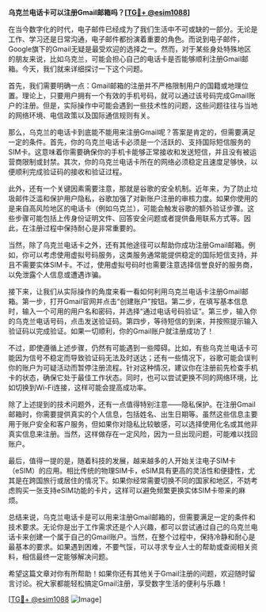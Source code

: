 **乌克兰电话卡可以注册Gmail邮箱吗？[[TG💪+ @esim1088](https://t.me/s/esim1088)]**

在当今数字化的时代，电子邮件已经成为了我们生活中不可或缺的一部分。无论是工作、学习还是日常沟通，电子邮件都扮演着重要的角色。而说到电子邮件，Google旗下的Gmail无疑是最受欢迎的选择之一。然而，对于某些身处特殊地区的朋友来说，比如乌克兰，可能会担心自己的电话卡是否能够顺利注册Gmail邮箱。今天，我们就来详细探讨一下这个问题。

首先，我们需要明确一点：Gmail邮箱的注册并不严格限制用户的国籍或地理位置。理论上，只要用户拥有一个有效的手机号码，就可以通过该号码完成Gmail账户的注册。但是，实际操作中可能会遇到一些技术性的问题，这些问题往往与当地的网络环境、电信政策以及国际通信规则有关。

那么，乌克兰的电话卡到底能不能用来注册Gmail呢？答案是肯定的，但需要满足一定的条件。首先，你的乌克兰电话卡必须是一个活跃的、支持国际短信服务的SIM卡。这意味着你需要确保你的手机卡能够正常接收和发送短信，并且没有被运营商限制或封禁。其次，你的乌克兰电话卡所在的网络必须稳定且速度足够快，以便顺利完成验证码的接收和验证过程。

此外，还有一个关键因素需要注意，那就是谷歌的安全机制。近年来，为了防止垃圾邮件泛滥和保护用户隐私，谷歌加强了对新账户注册的审核力度。如果你使用的是来自高风险地区的电话卡（例如乌克兰），可能会触发谷歌的额外验证步骤。这些步骤可能包括上传身份证明文件、回答安全问题或者提供备用联系方式等。因此，在注册过程中保持耐心是非常重要的。

当然，除了乌克兰电话卡之外，还有其他途径可以帮助你成功注册Gmail邮箱。例如，你可以考虑使用虚拟号码服务，这类服务通常能提供稳定的国际短信支持，并且不需要实体SIM卡。不过，使用虚拟号码时也需要注意选择信誉良好的服务商，以免泄露个人信息或遭遇诈骗。

接下来，让我们从实际操作的角度来看一看如何利用乌克兰电话卡注册Gmail邮箱。第一步，打开Gmail官网并点击“创建账户”按钮。第二步，在填写基本信息时，输入一个可用的用户名和密码，并选择“通过电话号码验证”。第三步，输入你的乌克兰电话号码，点击发送验证码。第四步，等待短信的到来，并按照提示输入验证码以完成验证。如果一切顺利，你的Gmail账户就注册成功了！

不过，即使遵循上述步骤，仍然有可能遇到一些障碍。比如，有些乌克兰电话卡可能因为信号不稳定而导致验证码无法及时送达；还有一些情况下，谷歌可能会误判你的账户为可疑活动而暂停注册流程。针对这种情况，建议你在注册前先检查手机卡的状态，确保它处于最佳工作状态。同时，也可以尝试更换不同的网络环境，比如切换到Wi-Fi连接，这样可能会提高成功率。

除了上述提到的技术问题外，还有一点值得特别注意——隐私保护。在注册Gmail邮箱时，你需要提供真实的个人信息，包括姓名、出生日期等。虽然这些信息主要用于账户安全和客户服务，但如果你对隐私比较敏感，可以选择使用化名或其他非真实信息来注册。当然，这样做存在一定风险，因为一旦出现问题，可能难以找回账户。

最后，值得一提的是，随着科技的发展，越来越多的人开始关注电子SIM卡（eSIM）的应用。相比传统的物理SIM卡，eSIM具有更高的灵活性和便捷性，尤其是在跨国旅行或居住的情况下。如果你经常需要切换不同的国家和地区，不妨考虑购买一张支持eSIM功能的卡片，这样可以避免频繁更换实体SIM卡带来的麻烦。

总结来说，乌克兰电话卡是可以用来注册Gmail邮箱的，但需要满足一定的条件和技术要求。无论你是出于工作需求还是个人兴趣，都可以尝试通过自己的乌克兰电话卡来创建一个属于自己的Gmail账户。当然，在整个过程中，保持冷静和耐心是最基本的要求。如果遇到困难，不要气馁，可以寻求专业人士的帮助或查阅相关资料，相信最终一定能够解决问题。

希望这篇文章对你有所帮助！如果你还有其他关于Gmail注册的问题，欢迎随时留言讨论。祝大家都能轻松搞定Gmail注册，享受数字生活的便利与乐趣！

[[TG💪+ @esim1088](https://t.me/s/esim1088) ![Image](https://i.postimg.cc/4NQfJmqS/Snipaste-2025-05-13-00-14-12.png)]